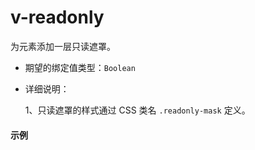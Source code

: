 # v-readonly

为元素添加一层只读遮罩。

- 期望的绑定值类型：`Boolean`

- 详细说明：

  1、只读遮罩的样式通过 CSS 类名 `.readonly-mask` 定义。

#### 示例